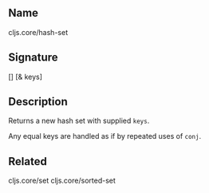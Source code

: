 ## Name
cljs.core/hash-set

## Signature
[]
[& keys]

## Description

Returns a new hash set with supplied `keys`.

Any equal keys are handled as if by repeated uses of `conj`.

## Related
cljs.core/set
cljs.core/sorted-set
